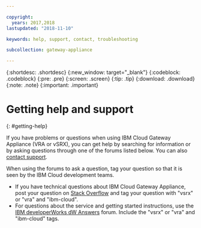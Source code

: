 ```yaml
---

copyright:
  years: 2017,2018
lastupdated: "2018-11-10"

keywords: help, support, contact, troubleshooting

subcollection: gateway-appliance

---
```


{:shortdesc: .shortdesc}
{:new_window: target="_blank"}
{:codeblock: .codeblock}
{:pre: .pre}
{:screen: .screen}
{:tip: .tip}
{:download: .download}
{:note: .note}
{:important: .important}

# Getting help and support
{: #getting-help}

If you have problems or questions when using IBM Cloud Gateway Appliance (VRA or vSRX), you can get help by searching for information or by asking questions through one of the forums listed below. You can also [contact support](/docs/get-support?topic=get-support-getting-customer-support).

When using the forums to ask a question, tag your question so that it is seen by the IBM Cloud development teams.

* If you have technical questions about IBM Cloud Gateway Appliance, post your question on [Stack Overflow](https://stackoverflow.com/search?q=ibm-cloud) and tag your question with "vsrx" or "vra" and "ibm-cloud".
* For questions about the service and getting started instructions, use the [IBM developerWorks dW Answers](https://developer.ibm.com/answers/smartspace/bluemix/index.html) forum. Include the "vsrx" or "vra" and "ibm-cloud" tags.
